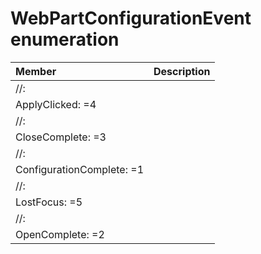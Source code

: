 # WebPartConfigurationEvent enumeration


| Member	   | Description|
|:-------------|:-------|
|//:       |  |
|ApplyClicked: =4      |  |
|//:       |  |
|CloseComplete: =3      |  |
|//:       |  |
|ConfigurationComplete: =1      |  |
|//:       |  |
|LostFocus: =5      |  |
|//:       |  |
|OpenComplete: =2      |  |
